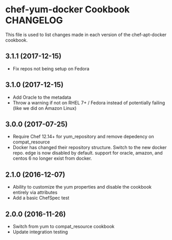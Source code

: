 # chef-yum-docker Cookbook CHANGELOG

This file is used to list changes made in each version of the chef-apt-docker cookbook.

## 3.1.1 (2017-12-15)

- Fix repos not being setup on Fedora

## 3.1.0 (2017-12-15)

- Add Oracle to the metadata
- Throw a warning if not on RHEL 7+ / Fedora instead of potentially failing (like we did on Amazon Linux)

## 3.0.0 (2017-07-25)

- Require Chef 12.14+ for yum_repository and remove depedency on compat_resource
- Docker has changed their repository structure. Switch to the new docker repo. edge is now disabled by default. support for oracle, amazon, and centos 6 no longer exist from docker.

## 2.1.0 (2016-12-07)
- Ability to customize the yum properties and disable the cookbook entirely via attributes
- Add a basic ChefSpec test

## 2.0.0 (2016-11-26)
- Switch from yum to compat_resource cookbook
- Update integration testing
